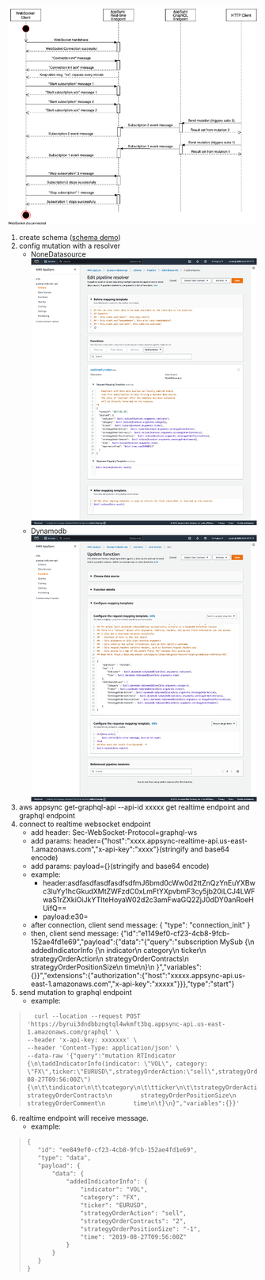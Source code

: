 ![](img/rcf.png)

1. create schema ([schema demo](schema.graphql))
2. config mutation with a resolver
   - NoneDatasource
   ![](img/none-resolver.png)
   - Dynamodb
   ![](img/dynamodb-resolver.png)
3. aws appsync get-graphql-api --api-id xxxxx
   get realtime endpoint and graphql endpoint
4. connect to realtime websocket endpoint
   - add header: Sec-WebSocket-Protocol=graphql-ws
   - add params: header={"host":"xxxx.appsync-realtime-api.us-east-1.amazonaws.com","x-api-key":"xxxx"}(stringify and base64 encode)
   - add params: payload={}(stringify and base64 encode)
   - example:     
      - header:asdfasdfasdfasdfsdfmJ6bmd0cWw0d2ttZnQzYnEuYXBwc3luYy1hcGkudXMtZWFzdC0xLmFtYXpvbmF3cy5jb20iLCJ4LWFwaS1rZXkiOiJkYTIteHoyaW02d2c3amFwaGQ2ZjJ0dDY0anRoeHUifQ==
      - payload:e30=
   - after connection, client send message: { "type": "connection_init" }
   - then, client send message: {"id":"e1149ef0-cf23-4cb8-9fcb-152ae4fd1e69","payload":{"data":"{\"query\":\"subscription MySub {\\n addedIndicatorInfo {\\n indicator\\n category\\n ticker\\n strategyOrderAction\\n strategyOrderContracts\\n strategyOrderPositionSize\\n time\\n}\\n }\",\"variables\":{}}","extensions":{"authorization":{"host":"xxxxx.appsync-api.us-east-1.amazonaws.com","x-api-key":"xxxxx"}}},"type":"start"}
5. send mutation to graphql endpoint
   - example: 
> ```
>   curl --location --request POST 'https://byrui3dndbbzngtql4wkmft3bq.appsync-api.us-east-1.amazonaws.com/graphql' \
> --header 'x-api-key: xxxxxxx' \
> --header 'Content-Type: application/json' \
> --data-raw '{"query":"mutation RTIndicator {\n\taddIndicatorInfo(indicator: \"VOL\", category: \"FX\",ticker:\"EURUSD\",strategyOrderAction:\"sell\",strategyOrderContracts:\"2\",strategyOrderPositionSize:\"-1\",strategyOrderComment:\"MA2CrossSE\",time:\"2019-08-27T09:56:00Z\") {\n\t\tindicator\n\t\tcategory\n\t\tticker\n\t\tstrategyOrderAction\n        strategyOrderContracts\n        strategyOrderPositionSize\n        strategyOrderComment\n        time\n\t}\n}","variables":{}}'
>```
6. realtime endpoint will receive message.
   - example: 
>```
> {
>    "id": "ee849ef0-cf23-4cb8-9fcb-152ae4fd1e69",
>    "type": "data",
>    "payload": {
>        "data": {
>            "addedIndicatorInfo": {
>                "indicator": "VOL",
>                "category": "FX",
>                "ticker": "EURUSD",
>                "strategyOrderAction": "sell",
>                "strategyOrderContracts": "2",
>                "strategyOrderPositionSize": "-1",
>                "time": "2019-08-27T09:56:00Z"
>            }
>        }
>    }
>}
>```